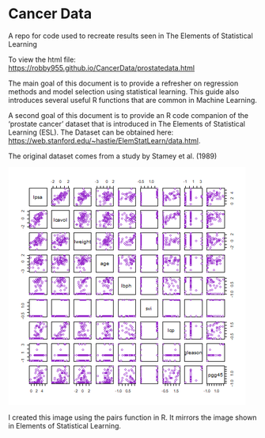 # Cancer Data
A repo for code used to recreate results seen in The Elements of Statistical Learning

To view the html file:  https://robby955.github.io/CancerData/prostatedata.html


The main goal of this document is to provide a refresher on regression methods and model selection using statistical learning. This guide also introduces several useful R functions that are common in Machine Learning.

A second goal of this document is to provide an R code companion of the ‘prostate cancer’ dataset that is introduced in The Elements of Statistical Learning (ESL). The Dataset can be obtained here: https://web.stanford.edu/~hastie/ElemStatLearn/data.html.

The original dataset comes from a study by Stamey et al. (1989)

![What is this](images/prostatepairs.png)

I created this image using the pairs function in R. It mirrors the image shown in Elements of Statistical Learning.
